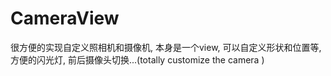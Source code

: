 # CameraView
很方便的实现自定义照相机和摄像机, 本身是一个view, 可以自定义形状和位置等, 方便的闪光灯, 前后摄像头切换...(totally customize the camera )
